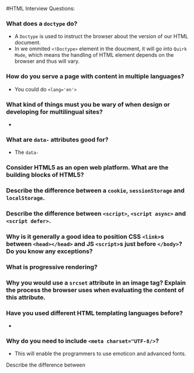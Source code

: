 #HTML Interview Questions:

### What does a `doctype` do?
- A `Doctype` is used to instruct the browser about the version of our HTML document.
- In we ommited `<!Doctype>` element in the doucment, it will go into `Quirk Mode`, 
which means the handling of HTML element depends on the browser and thus will vary.

### How do you serve a page with content in multiple languages?
- You could do `<lang='en'>`

### What kind of things must you be wary of when design or developing for multilingual sites?
-  

### What are `data-` attributes good for?
- The `data-`

### Consider HTML5 as an open web platform. What are the building blocks of HTML5?
### Describe the difference between a `cookie`, `sessionStorage` and `localStorage`.
### Describe the difference between `<script>`, `<script async>` and `<script defer>`.

### Why is it generally a good idea to position CSS `<link>`s between `<head></head>` and JS `<script>`s just before `</body>`? Do you know any exceptions?

### What is progressive rendering?

### Why you would use a `srcset` attribute in an image tag? Explain the process the browser uses when evaluating the content of this attribute.

### Have you used different HTML templating languages before?
- 
### Why do you need to include `<meta charset="UTF-8/>`?
- This will enable the programmers to use emoticon and advanced fonts.


Describe the difference between <script>, <script async> and <script defer>.
<script> - HTML parsing is blocked, the script is fetched and executed immediately, HTML parsing resumes after the script is executed.
<script async> - The script will be fetched in parallel to HTML parsing and executed as soon as it is available (potentially before HTML parsing completes). Use async when the script is independent of any other scripts on the page, for example analytics.
<script defer> - The script will be fetched in parallel to HTML parsing and executed when the page has finished parsing. If there are multiple of them, each deferred script is executed in the order they were encoun­tered in the document. If a script relies on a fully-parsed DOM, the defer attribute will be useful in ensuring that the HTML is fully parsed before executing. There's not much difference from putting a normal <script> at the end of <body>. A deferred script must not contain document.write.
Note: The async and defer attrib­utes are ignored for scripts that have no src attribute.